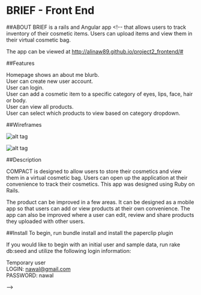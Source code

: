 # BRIEF - Front End


##ABOUT
BRIEF is a rails and Angular app <!-- that allows users to track inventory of their cosmetic items. Users can upload items and view them in their virtual cosmetic bag.

The app can be viewed at  http://alinaw89.github.io/project2_frontend/#

##Features

Homepage shows an about me blurb. </br>
User can create new user account.</br>
User can login.</br>
User can add a cosmetic item to a specific category of eyes, lips, face, hair or body. </br>
User can view all products.</br>
User can select which products to view based on category dropdown.

##Wireframes

![alt tag](http://i.imgur.com/WFymRox.png?1)

![alt tag](http://i.imgur.com/Vk53R5h.png?1)


##Description

COMPACT is designed to allow users to store their cosmetics and view them in a virtual cosmetic bag. Users can open up the application at their convenience to track their cosmetics. This app was designed using Ruby on Rails.

The product can be improved in a few areas. It can be designed as a mobile app so that users can add or view products at their own convenience. The app can also be improved where a user can edit, review and share products they uploaded with other users.


##Install
To begin, run bundle install and install the paperclip plugin

If you would like to begin with an initial user and sample data, run rake db:seed and utilize the following login information:

Temporary user</br>
LOGIN:  nawal@gmail.com</br>
PASSWORD:  nawal






 -->
